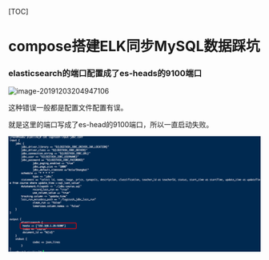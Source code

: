 [TOC]

# compose搭建ELK同步MySQL数据踩坑

### elasticsearch的端口配置成了es-heads的9100端口

![image-20191203204947106](assets/image-20191203204947106.png)

这种错误一般都是配置文件配置有误。

就是这里的端口写成了es-head的9100端口，所以一直启动失败。

![image-20191203205055405](assets/image-20191203205055405.png)

